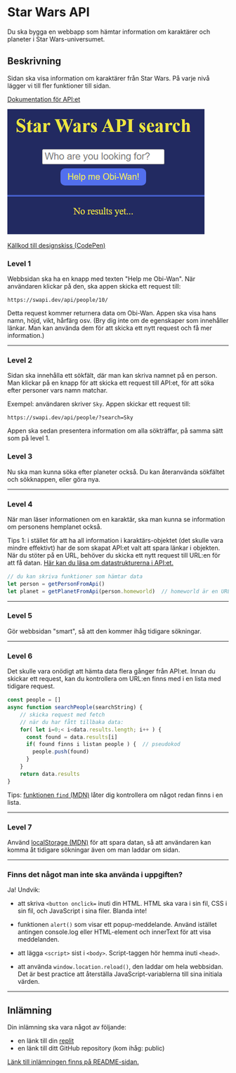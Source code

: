 # Star Wars API
Du ska bygga en webbapp som hämtar information om karaktärer och planeter i Star Wars-universumet.

## Beskrivning
Sidan ska visa information om karaktärer från Star Wars. På varje nivå lägger vi till fler funktioner till sidan.

[Dokumentation för API:et](https://swapi.dev/documentation)

![Designskiss på level 1](veckoprojekt1.png)

[Källkod till designskiss (CodePen)](https://codepen.io/david-zocom/pen/MWdEgaq?editors=1100)

### Level 1
Webbsidan ska ha en knapp med texten "Help me Obi-Wan". När användaren klickar på den, ska appen skicka ett request till:
```
https://swapi.dev/api/people/10/
```

Detta request kommer returnera data om Obi-Wan. Appen ska visa hans namn, höjd, vikt, hårfärg osv. (Bry dig inte om de egenskaper som innehåller länkar. Man kan använda dem för att skicka ett nytt request och få mer information.)

---
### Level 2
Sidan ska innehålla ett sökfält, där man kan skriva namnet på en person. Man klickar på en knapp för att skicka ett request till API:et, för att söka efter personer vars namn matchar.

Exempel: användaren skriver `Sky`.
Appen skickar ett request till:
```
https://swapi.dev/api/people/?search=Sky
```

Appen ska sedan presentera information om alla sökträffar, på samma sätt som på level 1.


### Level 3
Nu ska man kunna söka efter planeter också. Du kan återanvända sökfältet och sökknappen, eller göra nya.

---
### Level 4
När man läser informationen om en karaktär, ska man kunna se information om personens hemplanet också.

Tips 1: i stället för att ha all information i karaktärs-objektet (det skulle vara mindre effektivt) har de som skapat API:et valt att spara länkar i objekten. När du stöter på en URL, behöver du skicka ett nytt request till URL:en för att få datan. [Här kan du läsa om datastrukturerna i API:et.](https://swapi.dev/documentation#people)

```js
// du kan skriva funktioner som hämtar data
let person = getPersonFromApi()
let planet = getPlanetFromApi(person.homeworld)  // homeworld är en URL
```

---
### Level 5
Gör webbsidan "smart", så att den kommer ihåg tidigare sökningar.

---
### Level 6
Det skulle vara onödigt att hämta data flera gånger från API:et. Innan du skickar ett request, kan du kontrollera om URL:en finns med i en lista med tidigare request.
```js
const people = []
async function searchPeople(searchString) {
    // skicka request med fetch
    // när du har fått tillbaka data:
    for( let i=0;< i<data.results.length; i++ ) {
      const found = data.results[i]
      if( found finns i listan people ) {  // pseudokod
        people.push(found)
      }
    }
    return data.results
}
```

Tips: [funktionen `find` (MDN)](https://developer.mozilla.org/en-US/docs/Web/JavaScript/Reference/Global_Objects/Array/find) låter dig kontrollera om något redan finns i en lista.

---
### Level 7
Använd [localStorage (MDN)](https://developer.mozilla.org/en-US/docs/Web/API/Window/localStorage) för att spara datan, så att användaren kan komma åt tidigare sökningar även om man laddar om sidan.

---

### Finns det något man inte ska använda i uppgiften?
Ja! Undvik:

+ att skriva `<button onclick=` inuti din HTML. HTML ska vara i sin fil, CSS i sin fil, och JavaScript i sina filer. Blanda inte!

+ funktionen `alert()` som visar ett popup-meddelande. Använd istället antingen console.log eller HTML-element och innerText för att visa meddelanden.

+ att lägga `<script>` sist i `<body>`. Script-taggen hör hemma inuti `<head>`.

+ att använda `window.location.reload()`, den laddar om hela webbsidan. Det är best practice att återställa JavaScript-variablerna till sina initiala värden.


---

## Inlämning
Din inlämning ska vara något av följande:
+ en länk till din [replit](https://replit.com/)
+ en länk till ditt GitHub repository (kom ihåg: public)

[Länk till inlämningen finns på README-sidan.](README.md)
